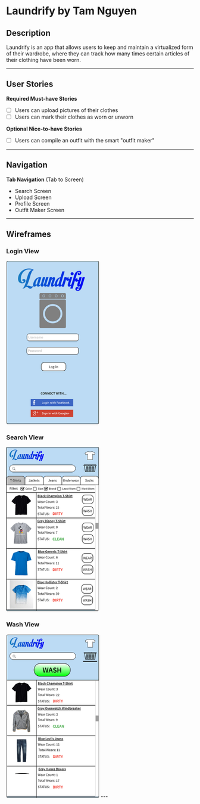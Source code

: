 # Laundrify by Tam Nguyen

 
## Description
Laundrify is an app that allows users to keep and maintain a virtualized form of their wardrobe, where they can track how many times certain articles of their clothing have been worn. 

---
## User Stories

**Required Must-have Stories**
- [ ] Users can upload pictures of their clothes
- [ ] Users can mark their clothes as worn or unworn

**Optional Nice-to-have Stories**
- [ ] Users can compile an outfit with the smart "outfit maker"
---
## Navigation

**Tab Navigation** (Tab to Screen)
 * Search Screen
 * Upload Screen
 * Profile Screen
 * Outfit Maker Screen
 
---
## Wireframes
### Login View
<img src="https://github.com/mtwynn/Laundrify/blob/master/1.PNG" width="250">

### Search View
<img src="https://github.com/mtwynn/Laundrify/blob/master/2.PNG" width="250">

### Wash View
<img src="https://github.com/mtwynn/Laundrify/blob/master/3.PNG" width="250">
---
